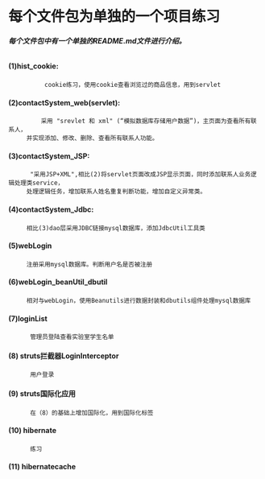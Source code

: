 #                                 每个文件包为单独的一个项目练习    
  
    
    
###### ___每个文件包中有一个单独的README.md文件进行介绍。___  




#### (1)hist_cookie:
              cookie练习，使用cookie查看浏览过的商品信息，用到servlet

#### (2)contactSystem_web(servlet): 
             采用 "srevlet 和 xml" (“模拟数据库存储用户数据”)，主页面为查看所有联系人，  
         并实现添加、修改、删除、查看所有联系人功能。

#### (3)contactSystem_JSP:  
          "采用JSP+XML",相比(2)将servlet页面改成JSP显示页面，同时添加联系人业务逻辑处理类service，  
         处理逻辑任务，增加联系人姓名重复判断功能，增加自定义异常类。

#### (4)contactSystem_Jdbc:  
         相比(3)dao层采用JDBC链接mysql数据库，添加JdbcUtil工具类

#### (5)webLogin  
         注册采用mysql数据库。判断用户名是否被注册
 

#### (6)webLogin_beanUtil_dbutil
         相对与webLogin，使用Beanutils进行数据封装和dbutils组件处理mysql数据库
 

#### (7)loginList 
          管理员登陆查看实验室学生名单
 

#### (8) struts拦截器LoginInterceptor

          用户登录

#### (9) struts国际化应用

          在（8）的基础上增加国际化，用到国际化标签

#### (10)  hibernate

          练习
          
 
#### (11)  hibernatecache  
   
 

         
          

 


